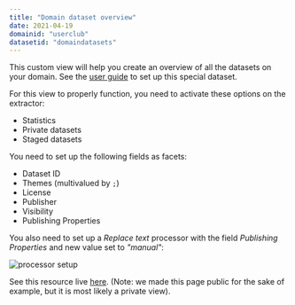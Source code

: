 ```yaml
---
title: "Domain dataset overview"
date: 2021-04-19
domainid: "userclub"
datasetid: "domaindatasets"
---
```


This custom view will help you create an overview of all the datasets on your domain. See the [user guide](https://help.opendatasoft.com/platform/fr/publishing_data/04_configuring_a_source/connectors/dataset_of_datasets.html#creation) to set up this special dataset.

For this view to properly function, you need to activate these options on the extractor:

- Statistics
- Private datasets
- Staged datasets

You need to set up the following fields as facets:

- Dataset ID
- Themes (multivalued by `;`)
- License
- Publisher
- Visibility
- Publishing Properties

You also need to set up a _Replace text_ processor with the field _Publishing Properties_ and new value set to _"manual"_:

![processor setup](processor.png)

See this resource live [here](https://userclub.opendatasoft.com/explore/dataset/domaindatasets/custom/?sort=modified). (Note:
we made this page public for the sake of example, but it is most likely a private view).
